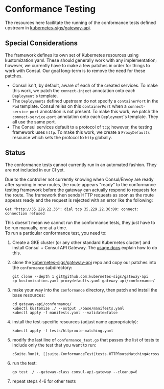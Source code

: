 # Conformance Testing

The resources here facilitate the running of the conformance tests defined upstream in [kubernetes-sigs/gateway-api](https://github.com/kubernetes-sigs/gateway-api).

## Special Considerations

The framework defines its own set of Kubernetes resources using kustomization yaml. These should generally work with any implementation;
however, we currently have to make a few patches in order for things to work with Consul. Our goal long-term is to remove the
need for these patches.

- Consul isn't, by default, aware of each of the created services. To make this work, we patch the `connect-inject` annotation onto
    each `Deployment`'s template.
- The `Deployments` defined upstream do not specify a `containerPort` in the `Pod` template. Consul relies on this `containerPort`
    when a `connect-service-port` annotation is not present. To make this work, we patch the `connect-service-port` annotation onto
    each `Deployment`'s template. They all use the same port.
- The Consul services default to a protocol of `tcp`; however, the testing framework uses `http`. To make this work, we create
    a `ProxyDefaults` resource which sets the protocol to `http` globally.

## Status

The conformance tests cannot currently run in an automated fashion. They are not included in our CI yet.

Due to the controller not currently knowing when Consul/Envoy are ready after syncing in new routes, the route appears
"ready" to the conformance testing framework before the gateway can actually respond to requests for the route. The
framework then sends HTTP requests as soon as the route appears ready and the request is rejected with an error like
the following:

```log
Get "http://35.229.22.36": dial tcp 35.229.22.36:80: connect: connection refused
```

This doesn't mean we cannot run the conformance tests, they just have to be run manually, one at a time.  
To run a particular conformance test, you need to:

1. Create a GKE cluster (or any other standard Kubernetes cluster) and install Consul + Consul API Gateway.
     The [usage docs](https://www.consul.io/docs/api-gateway/api-gateway-usage#installation) explain how to do this.

2. clone the [kubernetes-sigs/gateway-api](https://github.com/kubernetes-sigs/gateway-api)
repo and copy our patches into the `conformance` subdirectory:

    ```shell
    git clone --depth 1 git@github.com:kubernetes-sigs/gateway-api
    cp kustomization.yaml proxydefaults.yaml gateway-api/conformance/
    ```

3. make your way into the `conformance` directory, then patch and install the base resources:

    ```shell
    cd gateway-api/conformance/
    kubectl kustomize ./ --output ./base/manifests.yaml
    kubectl apply -f manifests.yaml --validate=false
    ```

4. install the test-specific resources (adjust name appropriately):

    ```shell
    kubectl apply -f tests/httproute-matching.yaml
    ```

5. modify the last line of `conformance_test.go` that passes the list of tests to include only the test that you want to run:

    ```go
    cSuite.Run(t, []suite.ConformanceTest{tests.HTTPRouteMatchingAcrossRoutes})
    ```

6. run the test:
    ```shell
    go test ./ --gateway-class consul-api-gateway --cleanup=0
    ```

7. repeat steps 4-6 for other tests
